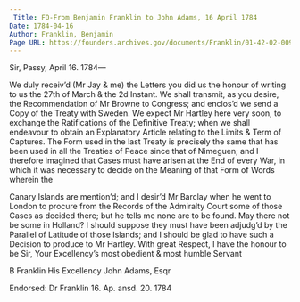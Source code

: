 ```yaml
---
 Title: FO-From Benjamin Franklin to John Adams, 16 April 1784
Date: 1784-04-16
Author: Franklin, Benjamin
Page URL: https://founders.archives.gov/documents/Franklin/01-42-02-0097
---
```



Sir,
Passy, April 16. 1784—

We duly receiv’d (Mr Jay & me) the Letters you did us the honour of writing to us the 27th of March & the 2d Instant. We shall transmit, as you desire, the Recommendation of Mr Browne to Congress; and enclos’d we send a Copy of the Treaty with Sweden.
We expect Mr Hartley here very soon, to exchange the Ratifications of the Definitive Treaty; when we shall endeavour to obtain an Explanatory Article relating to the Limits & Term of Captures. The Form used in the last Treaty is precisely the same that has been used in all the Treaties of Peace since that of Nimeguen; and I therefore imagined that Cases must have arisen at the End of every War, in which it was necessary to decide on the Meaning of that Form of Words wherein the

Canary Islands are mention’d; and I desir’d Mr Barclay when he went to London to procure from the Records of the Admiralty Court some of those Cases as decided there; but he tells me none are to be found. May there not be some in Holland? I should suppose they must have been adjudg’d by the Parallel of Latitude of those Islands; and I should be glad to have such a Decision to produce to Mr Hartley.
With great Respect, I have the honour to be Sir, Your Excellency’s most obedient & most humble Servant

B Franklin
His Excellency John Adams, Esqr

 
Endorsed: Dr Franklin 16. Ap. ansd. 20. 1784

